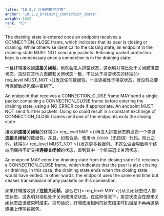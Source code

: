 ```yaml
---
title: "10.2.2 连接的排空状态"
anchor: "10.2.2_Draining_Connection_State"
weight: 1022
rank: "h3"
---
```


The draining state is entered once an endpoint receives a CONNECTION_CLOSE frame, which indicates that its peer is closing or draining. While otherwise identical to the closing state, an endpoint in the draining state MUST NOT send any packets. Retaining packet protection keys is unnecessary once a connection is in the draining state.

一旦终端接收到**连接关闭帧**，他就会进入排空状态，这表明对端已处于关闭或排空状态。虽然在其他方面都和关闭状态一致，不过处于排空状态的终端{{< req_level MUST_NOT >}}发送任何数据包。一旦连接处于排空状态，就没有必要再保留数据包保护密钥了。

An endpoint that receives a CONNECTION_CLOSE frame MAY send a single packet containing a CONNECTION_CLOSE frame before entering the draining state, using a NO_ERROR code if appropriate. An endpoint MUST NOT send further packets. Doing so could result in a constant exchange of CONNECTION_CLOSE frames until one of the endpoints exits the closing state.

接收到**连接关闭帧**的终端{{< req_level MAY >}}再进入排空状态前发送一个包含**连接关闭帧**的数据包，并且，如若合适，使用`NO_ERROR`（无错误）代码。除此之外，终端{{< req_level MUST_NOT >}}发送更多数据包。不这么做会导致两个终端间保持不断交换**连接关闭帧**的状态，直到其中一个终端退出关闭状态。

An endpoint MAY enter the draining state from the closing state if it receives a CONNECTION_CLOSE frame, which indicates that the peer is also closing or draining. In this case, the draining state ends when the closing state would have ended. In other words, the endpoint uses the same end time but ceases transmission of any packets on this connection.

如果终端接收到了**连接关闭帧**，那么它{{< req_level MAY >}}从关闭状态进入排空状态，这表明对端也处于关闭或排空状态。在这种情况下，排空状态会在原来关闭状态应该结束时结束。换句话说，终端使用相同的状态结束时机但是不再再这条连接上传输数据包。
